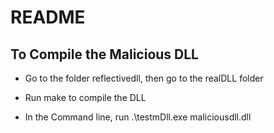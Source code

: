 # README

## To Compile the Malicious DLL

* Go to the folder reflectivedll, then go to the realDLL folder

* Run make to compile the DLL

* In the Command line, run .\testmDll.exe maliciousdll.dll


